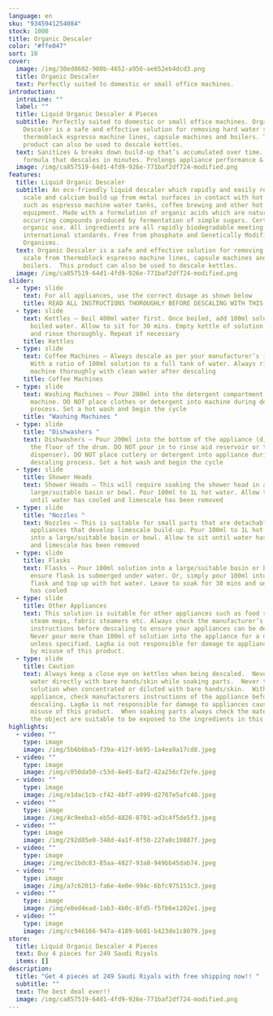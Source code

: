 ```yaml
---
language: en
sku: "9345941254084"
stock: 1000
title: Organic Descaler
color: "#ffe047"
sort: 10
cover:
  image: /img/30ed8602-900b-4652-a956-ae652eb4dcd3.png
  title: Organic Descaler
  text: Perfectly suited to domestic or small office machines.
introduction:
  introLine: ""
  label: ""
  title: Liquid Organic Descaler 4 Pieces
  subtitle: Perfectly suited to domestic or small office machines. Organic
    Descaler is a safe and effective solution for removing hard water scale from
    thermoblock espresso machine lines, capsule machines and boilers. This
    product can also be used to descale kettles.
  text: Sanitizes & breaks down build-up that’s accumulated over time. Fast acting
    formula that descales in minutes. Prolongs appliance performance & life-time
  image: /img/ca857519-64d1-4fd9-926e-771baf2df724-modified.png
features:
  title: Liquid Organic Descaler
  subtitle: An eco-friendly liquid descaler which rapidly and easily removes lime
    scale and calcium build up from metal surfaces in contact with hot water
    such as espresso machine water tanks, coffee brewing and other hot water
    equipment. Made with a formulation of organic acids which are naturally
    occurring compounds produced by fermentation of simple sugars. Certified for
    organic use. All ingredients are all rapidly biodegradable meeting
    international standards. Free from phosphate and Genetically Modified
    Organisms.
  text: Organic Descaler is a safe and effective solution for removing hard water
    scale from thermoblock espresso machine lines, capsule machines and
    boilers.  This product can also be used to descale kettles.
  image: /img/ca857519-64d1-4fd9-926e-771baf2df724-modified.png
slider:
  - type: slide
    text: For all appliances, use the correct dosage as shown below
    title: READ ALL INSTRUCTIONS THOROUGHLY BEFORE DESCALING WITH THIS PRODUCT.
  - type: slide
    text: Kettles – Boil 400ml water first. Once boiled, add 100ml solution to the
      boiled water. Allow to sit for 30 mins. Empty kettle of solution and water
      and rinse thoroughly. Repeat if necessary
    title: Kettles
  - type: slide
    text: Coffee Machines – Always descale as per your manufacturer’s instructions.
      With a ratio of 100ml solution to a full tank of water. Always rinse the
      machine thoroughly with clean water after descaling
    title: Coffee Machines
  - type: slide
    text: Washing Machines – Pour 200ml into the detergent compartment of your
      machine. DO NOT place clothes or detergent into machine during descaling
      process. Set a hot wash and begin the cycle
    title: "Washing Machines "
  - type: slide
    title: "Dishwashers "
    text: Dishwashers – Pour 200ml into the bottom of the appliance (directly on to
      the floor of the drum. DO NOT pour in to rinse aid reservoir or tablet
      dispenser). DO NOT place cutlery or detergent into appliance during
      descaling process. Set a hot wash and begin the cycle
  - type: slide
    title: Shower Heads
    text: Shower Heads – This will require soaking the shower head in a
      large/suitable basin or bowl. Pour 100ml to 1L hot water. Allow to sit
      until water has cooled and limescale has been removed
  - type: slide
    title: "Nozzles "
    text: Nozzles – This is suitable for small parts that are detachable from
      appliances that develop limescale build-up. Pour 100ml to 1L hot water
      into a large/suitable basin or bowl. Allow to sit until water has cooled
      and limescale has been removed
  - type: slide
    title: Flasks
    text: Flasks – Pour 100ml solution into a large/suitable basin or bowl and
      ensure flask is submerged under water. Or, simply pour 100ml into the
      flask and top up with hot water. Leave to soak for 30 mins and until water
      has cooled
  - type: slide
    title: Other Appliances
    text: This solution is suitable for other appliances such as food steamers,
      steam mops, fabric steamers etc. Always check the manufacturer’s
      instructions before descaling to ensure your appliances can be descaled.
      Never pour more than 100ml of solution into the appliance for a descale
      unless specified. Lag6a is not responsible for damage to appliances caused
      by misuse of this product.
  - type: slide
    title: Caution
    text: Always keep a close eye on kettles when being descaled.  Never touch hot
      water directly with bare hands/skin while soaking parts.  Never touch
      solution when concentrated or diluted with bare hands/skin.  With every
      appliance, check manufacturers instructions of the appliance before
      descaling. Lag6a is not responsible for damage to appliances caused by
      misuse of this product.  When soaking parts always check the materials of
      the object are suitable to be exposed to the ingredients in this product.
highlights:
  - video: ""
    type: image
    image: /img/5b6b6ba5-f39a-412f-b695-1a4ea9a17cd8.jpeg
  - video: ""
    type: image
    image: /img/c050da50-c53d-4e45-8af2-42a256cf2efe.jpeg
  - video: ""
    type: image
    image: /img/e1dac1cb-cf42-4bf7-a999-d2707e5afc40.jpeg
  - video: ""
    type: image
    image: /img/4c9eeba3-eb5d-4826-8701-ad3c4f5de5f3.jpeg
  - video: ""
    type: image
    image: /img/292d85e0-348d-4a1f-8f50-227a0c10887f.jpeg
  - video: ""
    type: image
    image: /img/ec1bdc83-85aa-4827-93a8-949bb45dab74.jpeg
  - video: ""
    type: image
    image: /img/a7c62013-fa6e-4e0e-994c-6bfc975153c3.jpeg
  - video: ""
    type: image
    image: /img/e0ed4ead-1ab3-4b0c-8fd5-f5fb6e1202e1.jpeg
  - video: ""
    type: image
    image: /img/cc946166-947a-4189-b601-b423de1c8079.jpeg
store:
  title: Liquid Organic Descaler 4 Pieces
  text: Buy 4 pieces for 249 Saudi Riyals
  items: []
description:
  title: "Get 4 pieces at 249 Saudi Riyals with free shipping now!! "
  subtitle: ""
  text: The best deal ever!!
  image: /img/ca857519-64d1-4fd9-926e-771baf2df724-modified.png
---
```


